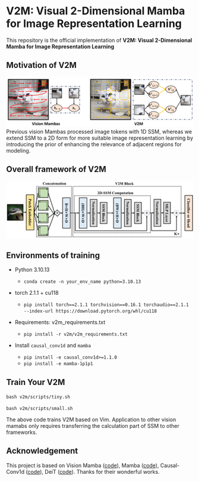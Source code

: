# V2M: Visual 2-Dimensional Mamba for Image Representation Learning

This repository is the official implementation of **V2M: Visual 2-Dimensional Mamba for Image Representation Learning**

## Motivation of V2M

![Alt text](./motivation.png)
Previous vision Mambas processed image tokens with 1D SSM, whereas we extend SSM to a 2D form for more suitable image representation
learning by introducing the prior of enhancing the relevance of adjacent regions for modeling.

## Overall framework of V2M

![Alt text](./framework.png)

## Environments of training

- Python 3.10.13

  - `conda create -n your_env_name python=3.10.13`

- torch 2.1.1 + cu118
  - `pip install torch==2.1.1 torchvision==0.16.1 torchaudio==2.1.1 --index-url https://download.pytorch.org/whl/cu118`

- Requirements: v2m_requirements.txt
  - `pip install -r v2m/v2m_requirements.txt`

- Install ``causal_conv1d`` and ``mamba``
  - `pip install -e causal_conv1d>=1.1.0`
  - `pip install -e mamba-1p1p1`

## Train Your V2M

`bash v2m/scripts/tiny.sh`

`bash v2m/scripts/small.sh`

The above code trains V2M based on Vim. Application to other vision mamabs only requires transferring the calculation part of SSM to other frameworks.



## Acknowledgement 
This project is based on Vision Mamba ([code](https://github.com/hustvl/Vim/tree/main)), Mamba ([code](https://github.com/state-spaces/mamba)), Causal-Conv1d ([code](https://github.com/Dao-AILab/causal-conv1d)), DeiT ([code](https://github.com/facebookresearch/deit)). Thanks for their wonderful works.

